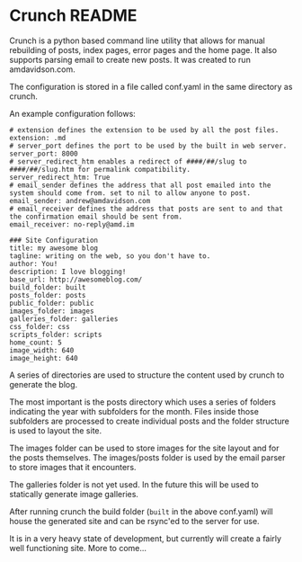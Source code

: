 # Crunch README

Crunch is a python based command line utility that allows for manual rebuilding of posts, 
index pages, error pages and the home page. It also supports parsing email to create new 
posts. It was created to run amdavidson.com.

The configuration is stored in a file called conf.yaml in the same directory as crunch.

An example configuration follows:

    # extension defines the extension to be used by all the post files.
    extension: .md
    # server_port defines the port to be used by the built in web server.
    server_port: 8000
    # server_redirect_htm enables a redirect of ####/##/slug to ####/##/slug.htm for permalink compatibility.
    server_redirect_htm: True 
    # email_sender defines the address that all post emailed into the system should come from. set to nil to allow anyone to post.
    email_sender: andrew@amdavidson.com
    # email_receiver defines the address that posts are sent to and that the confirmation email should be sent from.
    email_receiver: no-reply@amd.im
    
    ### Site Configuration
    title: my awesome blog
    tagline: writing on the web, so you don't have to.
    author: You!
    description: I love blogging!
    base_url: http://awesomeblog.com/
    build_folder: built
    posts_folder: posts
    public_folder: public
    images_folder: images
    galleries_folder: galleries
    css_folder: css
    scripts_folder: scripts
    home_count: 5
    image_width: 640
    image_height: 640
  
A series of directories are used to structure the content used by crunch to generate the 
blog. 

The most important is the posts directory which uses a series of folders indicating the 
year with subfolders for the month. Files inside those subfolders are processed to create 
individual posts and the folder structure is used to layout the site.

The images folder can be used to store images for the site layout and for the posts 
themselves. The images/posts folder is used by the email parser to store images that it
encounters.

The galleries folder is not yet used. In the future this will be used to statically 
generate image galleries.

After running crunch the build folder (`built` in the above conf.yaml) will house the 
generated site and can be rsync'ed to the server for use.

It is in a very heavy state of development, but currently will create a fairly well 
functioning site. More to come...
